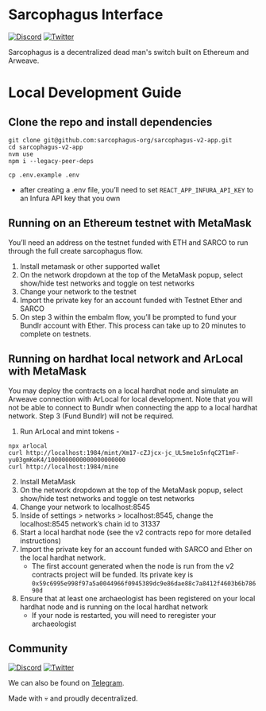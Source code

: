 # Sarcophagus Interface

[![Discord](https://img.shields.io/discord/753398645507883099?color=768AD4&label=discord)](https://discord.com/channels/753398645507883099/)
[![Twitter](https://img.shields.io/twitter/follow/sarcophagusio?style=social)](https://twitter.com/sarcophagusio)

Sarcophagus is a decentralized dead man's switch built on Ethereum and Arweave.

# Local Development Guide

## Clone the repo and install dependencies

```
git clone git@github.com:sarcophagus-org/sarcophagus-v2-app.git
cd sarcophagus-v2-app
nvm use
npm i --legacy-peer-deps

cp .env.example .env
```

- after creating a .env file, you’ll need to set `REACT_APP_INFURA_API_KEY` to an Infura API key that you own

## Running on an Ethereum testnet with MetaMask

You’ll need an address on the testnet funded with ETH and SARCO to run through the full create sarcophagus flow.

1. Install metamask or other supported wallet
2. On the network dropdown at the top of the MetaMask popup, select show/hide test networks and toggle on test networks
3. Change your network to the testnet
4. Import the private key for an account funded with Testnet Ether and SARCO
5. On step 3 within the embalm flow, you’ll be prompted to fund your Bundlr account with Ether. This process can take up
   to 20 minutes to complete on testnets.

## Running on hardhat local network and ArLocal with MetaMask

You may deploy the contracts on a local hardhat node and simulate an Arweave connection with ArLocal for local
development. Note that you will not be able to connect to Bundlr when connecting the app to a local hardhat network.
Step 3 (Fund Bundlr) will not be required.

1. Run ArLocal and mint tokens -

```
npx arlocal
curl http://localhost:1984/mint/Xm17-cZJjcx-jc_UL5me1o5nfqC2T1mF-yu03gmKeK4/1000000000000000000000
curl http://localhost:1984/mine
```

2. Install MetaMask
3. On the network dropdown at the top of the MetaMask popup, select show/hide test networks and toggle on test networks
4. Change your network to localhost:8545
5. Inside of settings > networks > localhost:8545, change the localhost:8545 network’s chain id to 31337
6. Start a local hardhat node (see the v2 contracts repo for more detailed instructions)
7. Import the private key for an account funded with SARCO and Ether on the local hardhat network.
    - The first account generated when the node is run from the v2 contracts project will be funded. Its private key
      is `0x59c6995e998f97a5a0044966f0945389dc9e86dae88c7a8412f4603b6b78690d`
8. Ensure that at least one archaeologist has been registered on your local hardhat node and is running on the local
   hardhat network
    - If your node is restarted, you will need to reregister your archaeologist

## Community

[![Discord](https://img.shields.io/discord/753398645507883099?color=768AD4&label=discord)](https://discord.com/channels/753398645507883099/)
[![Twitter](https://img.shields.io/twitter/follow/sarcophagusio?style=social)](https://twitter.com/sarcophagusio)

We can also be found on [Telegram](https://t.me/sarcophagusio).

Made with :skull: and proudly decentralized.
